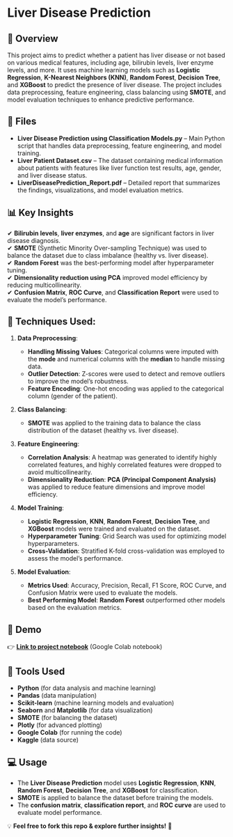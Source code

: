 # Liver Disease Prediction

## 🚀 Overview
This project aims to predict whether a patient has liver disease or not based on various medical features, including age, bilirubin levels, liver enzyme levels, and more. It uses machine learning models such as **Logistic Regression**, **K-Nearest Neighbors (KNN)**, **Random Forest**, **Decision Tree**, and **XGBoost** to predict the presence of liver disease. The project includes data preprocessing, feature engineering, class balancing using **SMOTE**, and model evaluation techniques to enhance predictive performance.

## 📂 Files
- **Liver Disease Prediction using Classification Models.py** – Main Python script that handles data preprocessing, feature engineering, and model training.
- **Liver Patient Dataset.csv** – The dataset containing medical information about patients with features like liver function test results, age, gender, and liver disease status.
- **LiverDiseasePrediction_Report.pdf** – Detailed report that summarizes the findings, visualizations, and model evaluation metrics.
  

## 📊 Key Insights
✔ **Bilirubin levels**, **liver enzymes**, and **age** are significant factors in liver disease diagnosis.  
✔ **SMOTE** (Synthetic Minority Over-sampling Technique) was used to balance the dataset due to class imbalance (healthy vs. liver disease).  
✔ **Random Forest** was the best-performing model after hyperparameter tuning.  
✔ **Dimensionality reduction using PCA** improved model efficiency by reducing multicollinearity.  
✔ **Confusion Matrix**, **ROC Curve**, and **Classification Report** were used to evaluate the model’s performance.

## 🔧 Techniques Used:
1. **Data Preprocessing**:
   - **Handling Missing Values**: Categorical columns were imputed with the **mode** and numerical columns with the **median** to handle missing data.
   - **Outlier Detection**: Z-scores were used to detect and remove outliers to improve the model’s robustness.
   - **Feature Encoding**: One-hot encoding was applied to the categorical column (gender of the patient).
   
2. **Class Balancing**:
   - **SMOTE** was applied to the training data to balance the class distribution of the dataset (healthy vs. liver disease).

3. **Feature Engineering**:
   - **Correlation Analysis**: A heatmap was generated to identify highly correlated features, and highly correlated features were dropped to avoid multicollinearity.
   - **Dimensionality Reduction**: **PCA (Principal Component Analysis)** was applied to reduce feature dimensions and improve model efficiency.

4. **Model Training**:
   - **Logistic Regression**, **KNN**, **Random Forest**, **Decision Tree**, and **XGBoost** models were trained and evaluated on the dataset.
   - **Hyperparameter Tuning**: Grid Search was used for optimizing model hyperparameters.
   - **Cross-Validation**: Stratified K-fold cross-validation was employed to assess the model’s performance.

5. **Model Evaluation**:
   - **Metrics Used**: Accuracy, Precision, Recall, F1 Score, ROC Curve, and Confusion Matrix were used to evaluate the models.
   - **Best Performing Model**: **Random Forest** outperformed other models based on the evaluation metrics.

## 🔗 Demo
👉 **[Link to project notebook](https://colab.research.google.com/drive/1JQOkMWECdjUZIB4hzi1BttZhsNYPoAZx)** (Google Colab notebook)

## 📌 Tools Used
- **Python** (for data analysis and machine learning)
- **Pandas** (data manipulation)
- **Scikit-learn** (machine learning models and evaluation)
- **Seaborn** and **Matplotlib** (for data visualization)
- **SMOTE** (for balancing the dataset)
- **Plotly** (for advanced plotting)
- **Google Colab** (for running the code)
- **Kaggle** (data source)

## 💻 Usage
- The **Liver Disease Prediction** model uses **Logistic Regression**, **KNN**, **Random Forest**, **Decision Tree**, and **XGBoost** for classification.
- **SMOTE** is applied to balance the dataset before training the models.
- The **confusion matrix**, **classification report**, and **ROC curve** are used to evaluate model performance.

💡 **Feel free to fork this repo & explore further insights!** 🚀
